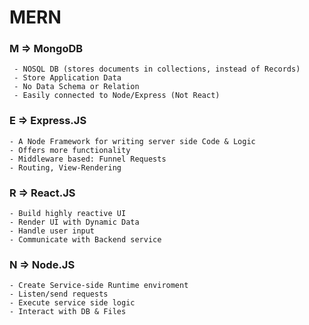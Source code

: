 # MERN

### M => MongoDB

     - NOSQL DB (stores documents in collections, instead of Records)
     - Store Application Data
     - No Data Schema or Relation
     - Easily connected to Node/Express (Not React)

### E => Express.JS

    - A Node Framework for writing server side Code & Logic
    - Offers more functionality
    - Middleware based: Funnel Requests
    - Routing, View-Rendering

### R => React.JS

    - Build highly reactive UI
    - Render UI with Dynamic Data
    - Handle user input
    - Communicate with Backend service

### N => Node.JS

    - Create Service-side Runtime enviroment
    - Listen/send requests
    - Execute service side logic
    - Interact with DB & Files
